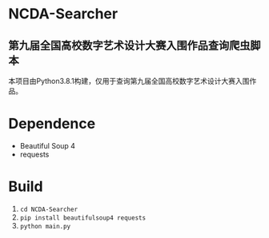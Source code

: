 # NCDA-Searcher
## 第九届全国高校数字艺术设计大赛入围作品查询爬虫脚本
本项目由Python3.8.1构建，仅用于查询第九届全国高校数字艺术设计大赛入围作品。

# Dependence
* Beautiful Soup 4
* requests

# Build
1. `cd NCDA-Searcher`
2. `pip install beautifulsoup4 requests`
3. `python main.py`